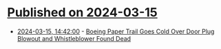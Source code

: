 # [Published on 2024-03-15](index.md)

* [2024-03-15, 14:42:00](https://soylentnews.org/article.pl?sid=24/03/13/1515203&from=rss) - [Boeing Paper Trail Goes Cold Over Door Plug Blowout and Whistleblower Found Dead](https://soylentnews.org/article.pl?sid=24/03/13/1515203&from=rss)
